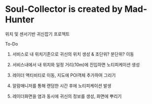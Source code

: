 # Soul-Collector is created by Mad-Hunter

위치 및 센서기반 귀신잡기 프로젝트

To-Do
1. 서비스로 내 위치기준으로 귀신의 위치 생성 & 초단위? 분단위? 이동
2. 서비스내에서 내 위치와 일정 거리(10m)에 진입하면 노티피케이션 생성
3. 레이더 액티비티로 이동, 지도에 POI객체 추가하여 그리기

1. 알람매니저를 통해 랜덤한 시간 후에 노티피케이션 발생
2. 레이더화면을 염과 동시에 귀신의 정보를 생성, 화면에 뿌리기
